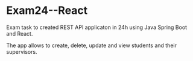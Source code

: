 # Exam24--React
Exam task to created REST API applicaton in 24h using Java Spring Boot and React.

The app allows to create, delete, update and view students and their supervisors.
